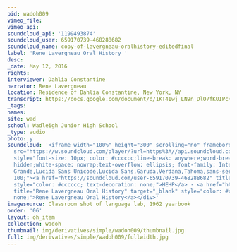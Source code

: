```yaml
---
pid: wadoh009
vimeo_file:
vimeo_api:
soundcloud_api: '1199493874'
soundcloud_user: 659170739-468288682
soundcloud_name: copy-of-lavergneau-oralhistory-editedfinal
label: 'Rene Lavergneau Oral History '
desc:
_date: May 12, 2016
rights:
interviewer: Dahlia Constantine
narrator: Rene Lavergneau
location: Residence of Dahlia Constantine, New York, NY
transcript: https://docs.google.com/document/d/1KT4Iwj_LN9n_DlO7fKUIPc41pdEppm9iH-FHbvHeUG0/edit?usp=sharing
_tags:
names:
site: wad
school: Wadleigh Junior High School
_type: audio
photo: y
soundcloud: '<iframe width="100%" height="300" scrolling="no" frameborder="no" allow="autoplay"
  src="https://w.soundcloud.com/player/?url=https%3A//api.soundcloud.com/tracks/1199493874&color=%23ff5500&auto_play=false&hide_related=false&show_comments=true&show_user=true&show_reposts=false&show_teaser=true&visual=true"></iframe><div
  style="font-size: 10px; color: #cccccc;line-break: anywhere;word-break: normal;overflow:
  hidden;white-space: nowrap;text-overflow: ellipsis; font-family: Interstate,Lucida
  Grande,Lucida Sans Unicode,Lucida Sans,Garuda,Verdana,Tahoma,sans-serif;font-weight:
  100;"><a href="https://soundcloud.com/user-659170739-468288682" title="HEHP" target="_blank"
  style="color: #cccccc; text-decoration: none;">HEHP</a> · <a href="https://soundcloud.com/user-659170739-468288682/copy-of-lavergneau-oralhistory-editedfinal"
  title="Rene Lavergneau Oral History" target="_blank" style="color: #cccccc; text-decoration:
  none;">Rene Lavergneau Oral History</a></div>'
imagesource: Classroom shot of language lab, 1962 yearbook
order: '06'
layout: oh_item
collection: wadoh
thumbnail: img/derivatives/simple/wadoh009/thumbnail.jpg
full: img/derivatives/simple/wadoh009/fullwidth.jpg
---
```

